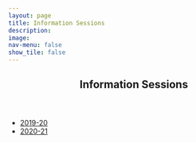 ```yaml
---
layout: page
title: Information Sessions
description: 
image: 
nav-menu: false
show_tile: false
---
```


<!-- Main -->
<div id="main" class="alt">

<!-- One -->
<section id="one">
	<div class="inner">
		<header class="major">
			<h1>Information Sessions</h1>
		</header>

<!-- Content -->
<ul>
	<li><a href="https://epdampiitb.github.io/p/kaleidoscope/infosesh/2019.html">2019-20</a>
	<li><a href="https://epdampiitb.github.io/p/kaleidoscope/infosesh/2020.html">2020-21</a>
</ul>
